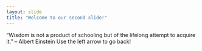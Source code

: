 ```yaml
---
layout: slide
title: "Welcome to our second slide!"
---
```

“Wisdom is not a product of schooling but of the lifelong attempt to acquire it.” – Albert Einstein
Use the left arrow to go back!
